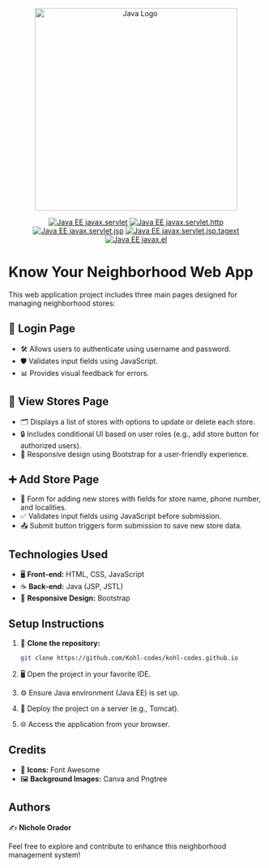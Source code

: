 

<p align="center"><a href="https://www.java.com/" target="_blank"><img src="https://www.vectorlogo.zone/logos/java/java-ar21.svg" width="400" alt="Java Logo"></a></p>

<p align="center">
  <a href="https://www.oracle.com/java/technologies/java-ee-glance.html"><img src="https://img.shields.io/badge/Java%20EE-javax.servlet-green" alt="Java EE javax.servlet"></a>
  <a href="https://www.oracle.com/java/technologies/java-ee-glance.html"><img src="https://img.shields.io/badge/Java%20EE-javax.servlet.http-blue" alt="Java EE javax.servlet.http"></a>
  <a href="https://www.oracle.com/java/technologies/java-ee-glance.html"><img src="https://img.shields.io/badge/Java%20EE-javax.servlet.jsp-orange" alt="Java EE javax.servlet.jsp"></a>
  <a href="https://www.oracle.com/java/technologies/java-ee-glance.html"><img src="https://img.shields.io/badge/Java%20EE-javax.servlet.jsp.tagext-red" alt="Java EE javax.servlet.jsp.tagext"></a>
  <a href="https://www.oracle.com/java/technologies/java-ee-glance.html"><img src="https://img.shields.io/badge/Java%20EE-javax.el-yellow" alt="Java EE javax.el"></a>
</p>


# Know Your Neighborhood Web App

This web application project includes three main pages designed for managing neighborhood stores:

## 🚪 Login Page
- 🛠️ Allows users to authenticate using username and password.
- 🛡️ Validates input fields using JavaScript.
- 📊 Provides visual feedback for errors.

## 🏬 View Stores Page
- 🗂️ Displays a list of stores with options to update or delete each store.
- 🔒 Includes conditional UI based on user roles (e.g., add store button for authorized users).
- 📱 Responsive design using Bootstrap for a user-friendly experience.

## ➕ Add Store Page
- 📝 Form for adding new stores with fields for store name, phone number, and localities.
- ✅ Validates input fields using JavaScript before submission.
- 📤 Submit button triggers form submission to save new store data.

## Technologies Used
- 🖥️ **Front-end:** HTML, CSS, JavaScript
- ☕ **Back-end:** Java (JSP, JSTL)
- 📱 **Responsive Design:** Bootstrap

## Setup Instructions
1. 📂 **Clone the repository:**
   
   ```sh
   git clone https://github.com/Kohl-codes/kohl-codes.github.io
2. 🖥️ Open the project in your favorite IDE.
3. ⚙️ Ensure Java environment (Java EE) is set up.
4. 🚀 Deploy the project on a server (e.g., Tomcat).
5. 🌐 Access the application from your browser.

## Credits
- 🎨 **Icons:** Font Awesome
- 🖼️ **Background Images:** Canva and Pngtree

## Authors
 ✍️ **Nichole Orador**
 
Feel free to explore and contribute to enhance this neighborhood management system!

